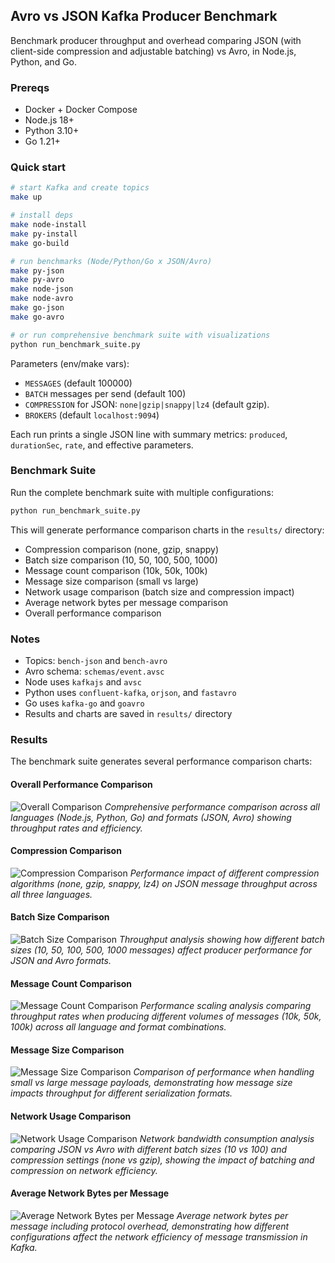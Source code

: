 ## Avro vs JSON Kafka Producer Benchmark

Benchmark producer throughput and overhead comparing JSON (with client-side compression and adjustable batching) vs Avro, in Node.js, Python, and Go.

### Prereqs
- Docker + Docker Compose
- Node.js 18+
- Python 3.10+
- Go 1.21+

### Quick start
```bash
# start Kafka and create topics
make up

# install deps
make node-install
make py-install
make go-build

# run benchmarks (Node/Python/Go x JSON/Avro)
make py-json
make py-avro
make node-json
make node-avro
make go-json
make go-avro

# or run comprehensive benchmark suite with visualizations
python run_benchmark_suite.py
```

Parameters (env/make vars):
- `MESSAGES` (default 100000)
- `BATCH` messages per send (default 100)
- `COMPRESSION` for JSON: `none|gzip|snappy|lz4` (default gzip).
- `BROKERS` (default `localhost:9094`)

Each run prints a single JSON line with summary metrics: `produced`, `durationSec`, `rate`, and effective parameters.

### Benchmark Suite

Run the complete benchmark suite with multiple configurations:
```bash
python run_benchmark_suite.py
```

This will generate performance comparison charts in the `results/` directory:
- Compression comparison (none, gzip, snappy)
- Batch size comparison (10, 50, 100, 500, 1000)
- Message count comparison (10k, 50k, 100k)
- Message size comparison (small vs large)
- Network usage comparison (batch size and compression impact)
- Average network bytes per message comparison
- Overall performance comparison

### Notes
- Topics: `bench-json` and `bench-avro`
- Avro schema: `schemas/event.avsc`
- Node uses `kafkajs` and `avsc`
- Python uses `confluent-kafka`, `orjson`, and `fastavro`
- Go uses `kafka-go` and `goavro`
- Results and charts are saved in `results/` directory

### Results

The benchmark suite generates several performance comparison charts:

#### Overall Performance Comparison
![Overall Comparison](results/overall_comparison.png)
*Comprehensive performance comparison across all languages (Node.js, Python, Go) and formats (JSON, Avro) showing throughput rates and efficiency.*

#### Compression Comparison
![Compression Comparison](results/compression_comparison.png)
*Performance impact of different compression algorithms (none, gzip, snappy, lz4) on JSON message throughput across all three languages.*

#### Batch Size Comparison
![Batch Size Comparison](results/batch_size_comparison.png)
*Throughput analysis showing how different batch sizes (10, 50, 100, 500, 1000 messages) affect producer performance for JSON and Avro formats.*

#### Message Count Comparison
![Message Count Comparison](results/message_count_comparison.png)
*Performance scaling analysis comparing throughput rates when producing different volumes of messages (10k, 50k, 100k) across all language and format combinations.*

#### Message Size Comparison
![Message Size Comparison](results/message_size_comparison.png)
*Comparison of performance when handling small vs large message payloads, demonstrating how message size impacts throughput for different serialization formats.*

#### Network Usage Comparison
![Network Usage Comparison](results/network_usage_comparison.png)
*Network bandwidth consumption analysis comparing JSON vs Avro with different batch sizes (10 vs 100) and compression settings (none vs gzip), showing the impact of batching and compression on network efficiency.*

#### Average Network Bytes per Message
![Average Network Bytes per Message](results/average_message_size_comparison.png)
*Average network bytes per message including protocol overhead, demonstrating how different configurations affect the network efficiency of message transmission in Kafka.*

